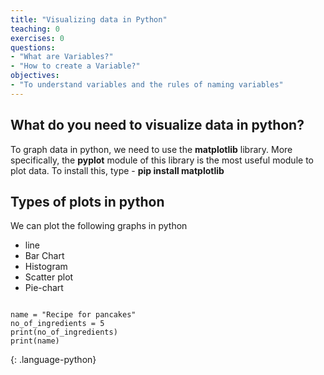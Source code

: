 ```yaml
---
title: "Visualizing data in Python"
teaching: 0
exercises: 0
questions:
- "What are Variables?"
- "How to create a Variable?"
objectives:
- "To understand variables and the rules of naming variables"
---
```


## What do you need to visualize data in python?

To graph data in python, we need to use the __matplotlib__ library. More specifically, the __pyplot__ module of this library is the most useful module to plot data. To install this, type - __pip install matplotlib__

## Types of plots in python

We can plot the following graphs in python

* line
* Bar Chart
* Histogram
* Scatter plot
* Pie-chart

~~~

name = "Recipe for pancakes"
no_of_ingredients = 5
print(no_of_ingredients)
print(name)
~~~
{: .language-python}

